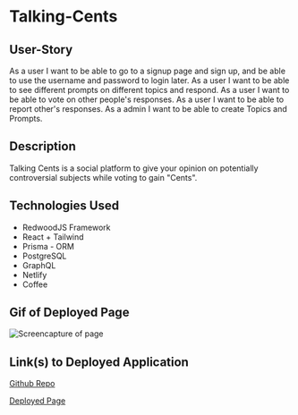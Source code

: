 # Talking-Cents

##  User-Story

As a user I want to be able to go to a signup page and sign up, and be able to use the username and password to login later.
As a user I want to be able to see different prompts on different topics and respond.
As a user I want to be able to vote on other people's responses.
As a user I want to be able to report other's responses.
As a admin I want to be able to create Topics and Prompts.

## Description

Talking Cents is a social platform to give your opinion on potentially controversial subjects while voting to gain "Cents".

## Technologies Used

- RedwoodJS Framework
- React + Tailwind
- Prisma - ORM
- PostgreSQL
- GraphQL
- Netlify
- Coffee


## Gif of Deployed Page

![Screencapture of page](.web/public/img/screenshot.gif "Page GIF")

## Link(s) to Deployed Application

<a href = "https://github.com/yohuck/daily-chatter"
target="_blank">Github Repo</a>

<a href = "https://www.talking-cents.com/" target="_blank">Deployed Page</a>
